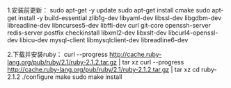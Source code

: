 1.安装前更新：
sudo apt-get -y update
sudo apt-get install cmake
sudo apt-get install -y build-essential zlib1g-dev libyaml-dev libssl-dev libgdbm-dev libreadline-dev
   libncurses5-dev libffi-dev curl git-core openssh-server redis-server postfix checkinstall libxml2-dev
  libxslt-dev libcurl4-openssl-dev libicu-dev mysql-client libmysqlclient-dev libreadline6-dev

2.下载并安装ruby：
curl --progress http://cache.ruby-lang.org/pub/ruby/2.1/ruby-2.1.2.tar.gz | tar xz
curl --progress http://cache.ruby-lang.org/pub/ruby/2.1/ruby-2.1.2.tar.gz | tar xz
cd ruby-2.1.2
./configure
make
sudo make install